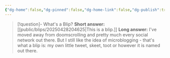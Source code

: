 ```yaml
---
{"dg-home":false,"dg-pinned":false,"dg-home-link":false,"dg-publish":true,"created-date":"2025-04-28T21:58:54","updated-date":"2025-05-05T22:20:17","disabled rules":["header-increment","yaml-title","yaml-title-alias","file-name-heading"],"title":"All Blips","aliases":["All Blips"],"linter-yaml-title-alias":"All Blips","dg-hide":true,"dg-path":"all-blips.md","permalink":"/all-blips/","hide":true,"dgPassFrontmatter":true}
---
```



> [!question]- What's a Blip?
> **Short answer:**
> [[public/blips/20250428204625\|This is a blip.]]
> **Long answer:**
> I've moved away from doomscrolling and pretty much every social network out there. But I still like the idea of microblogging - that's what a blip is: my own little tweet, skeet, toot or however it is named out there.


